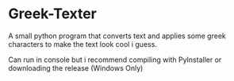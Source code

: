 # Greek-Texter

A small python program that converts text and applies some greek characters to make the text look cool i guess.

Can run in console but i recommend compiling with PyInstaller or downloading the release (Windows Only)